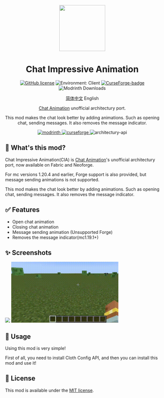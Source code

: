 <div align="center"><img height="150" src="common/src/main/resources/icon.png" width="150"/>

# Chat Impressive Animation

[![GitHub license](https://img.shields.io/github/license/Wulian233/Chat-Impressive-Animation?style=flat-square)](LICENSE)
![Environment: Client](https://img.shields.io/badge/environment-client-1976d2?style=flat-square)
[![CurseForge-badge](https://img.shields.io/curseforge/dt/972468?style=flat-square&logo=curseforge&label=CurseForge)](https://minecraft.curseforge.com/projects/972468/files)
![Modrinth Downloads](https://img.shields.io/modrinth/dt/chat-impressive-animation?label=Modrinth&logo=Modrinth&style=flat-square)

[简体中文](README_ZH.md) English

[Chat Animation](https://github.com/Ezzenix/ChatAnimation) unofficial architectury port.

This mod makes the chat look better by adding animations. Such as opening chat, sending messages. It also removes the message indicator.

<a href="https://modrinth.com/project/chat-impressive-animation/">
<img alt="modrinth" height="56" src="https://cdn.jsdelivr.net/npm/@intergrav/devins-badges@3/assets/cozy/available/modrinth_vector.svg">
</a>
<a href="https://www.curseforge.com/minecraft/mc-mods/chat-impressive-animation">
<img alt="curseforge" height="56" src="https://cdn.jsdelivr.net/npm/@intergrav/devins-badges@3/assets/cozy/available/curseforge_vector.svg">
</a>
<img alt="architectury-api" height="56" src="https://cdn.jsdelivr.net/npm/@intergrav/devins-badges@3/assets/cozy/requires/architectury-api_vector.svg">
</div>

## 📖 What's this mod? 

Chat Impressive Animation(CIA) is [Chat Animation](https://github.com/Ezzenix/ChatAnimation)'s unofficial architectury port, now available on Fabric and Neoforge. 

For mc versions 1.20.4 and earlier, Forge support is also provided, but message sending animations is not supported.

This mod makes the chat look better by adding animations. Such as opening chat, sending messages. It also removes the message indicator.

## ✅ Features

- Open chat animation
- Closing chat animation
- Message sending animation (Unsupported Forge)
- Removes the message indicator(mc1.19.1+)

## ✨ Screenshots

<img src="img/message-indicator.jpg" width="550"/>

<img src="img/preview.gif" width="350"/>

## 📖 Usage

Using this mod is very simple!

First of all, you need to install Cloth Config API, and then you can install this mod and use it!

## 👀 License

This mod is available under the [MIT license](LICENSE).
